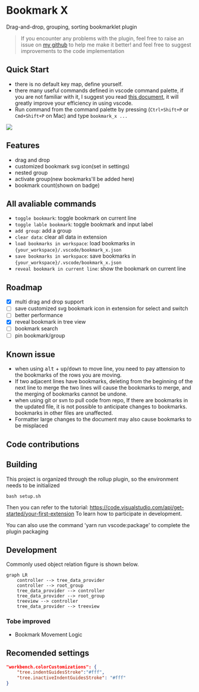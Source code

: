 # Bookmark X

Drag-and-drop, grouping, sorting bookmarklet plugin

> If you encounter any problems with the plugin, feel free to raise an issue on [my github](https://github.com/tommyme/vscode_bookmark_x) to help me make it better!
> and feel free to suggest improvements to the code implementation

## Quick Start

- there is no default key map, define yourself.
- there many useful commands defined in vscode command palette, if you are not familiar with it, I suggest you read [this document](https://code.visualstudio.com/docs/getstarted/userinterface#_command-palette), it will greatly improve your efficiency in using vscode.
- Run command from the command palette by pressing (`Ctrl+Shift+P` or `Cmd+Shift+P` on Mac) and type `bookmark_x ...`

![](./pkgAssets/example1.png)

## Features

- drag and drop
- customized bookmark svg icon(set in settings)
- nested group
- activate group(new bookmarks'll be added here)
- bookmark count(shown on badge)

## All avaliable commands

- `toggle bookmark`: toggle bookmark on current line
- `toggle lable bookmark`: toggle bookmark and input label
- `add group`: add a group
- `clear data`: clear all data in extension
- `load bookmarks in workspace`: load bookmarks in `{your_workspace}/.vscode/bookmark_x.json`
- `save bookmarks in workspace`: save bookmarks in `{your_workspace}/.vscode/bookmark_x.json`
- `reveal bookmark in current line`: show the bookmark on current line

## Roadmap

- [x] multi drag and drop support
- [ ] save customized svg bookmark icon in extension for select and switch
- [ ] better performance
- [x] reveal bookmark in tree view
- [ ] bookmark search
- [ ] pin bookmark/group

## Known issue

- when using <kbd>alt</kbd> + <kbd>up</kbd>/<kbd>down</kbd> to move line, you need to pay attension to the bookmarks of the rows you are moving.
- If two adjacent lines have bookmarks, deleting from the beginning of the next line to merge the two lines will cause the bookmarks to merge, and the merging of bookmarks cannot be undone.
- when using git or svn to pull code from repo, If there are bookmarks in the updated file, it is not possible to anticipate changes to bookmarks. bookmarks in other files are unaffected.
- Formatter large changes to the document may also cause bookmarks to be misplaced

## Code contributions

## Building

This project is organized through the rollup plugin, so the environment needs to be initialized

```
bash setup.sh
```

Then you can refer to the tutorial: https://code.visualstudio.com/api/get-started/your-first-extension To learn how to participate in development.

You can also use the command 'yarn run vscode:package' to complete the plugin packaging

## Development

Commonly used object relation figure is shown below.

```mermaid
graph LR
	controller --> tree_data_provider
	controller --> root_group
    tree_data_provider --> controller
    tree_data_provider --> root_group
    treeview --> controller
    tree_data_provider --> treeview
```

### Tobe improved

- Bookmark Movement Logic

## Recomended settings

```json
"workbench.colorCustomizations": {
	"tree.indentGuidesStroke":"#fff",
	"tree.inactiveIndentGuidesStroke": "#fff"
}
```
